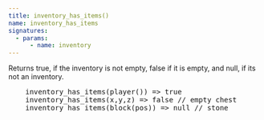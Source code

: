 ```yaml
---
title: inventory_has_items()
name: inventory_has_items
signatures:
  - params:
      - name: inventory
---
```


Returns true, if the inventory is not empty, false if it is empty, and null, if
its not an inventory.

<pre>    inventory_has_items(player()) => true
    inventory_has_items(x,y,z) => false // empty chest
    inventory_has_items(block(pos)) => null // stone
</pre>

